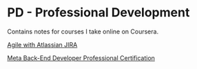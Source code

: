 # PD - Professional Development

Contains notes for courses I take online on Coursera.

[Agile with Atlassian JIRA](agileWithAtlassianJira/README.md)

[Meta Back-End Developer Professional Certification](metaBackEndDev/README.md)
